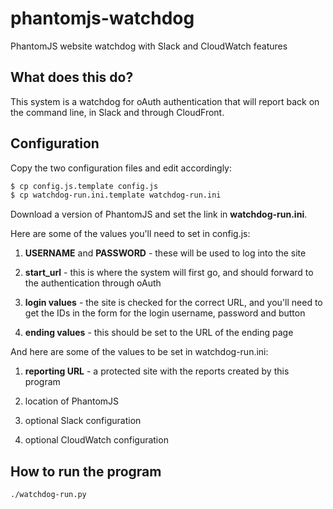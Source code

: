 # phantomjs-watchdog
PhantomJS website watchdog with Slack and CloudWatch features

## What does this do?
This system is a watchdog for oAuth authentication that will report
back on the command line, in Slack and through CloudFront.

## Configuration
Copy the two configuration files and edit accordingly:

```bash
$ cp config.js.template config.js
$ cp watchdog-run.ini.template watchdog-run.ini
```

Download a version of PhantomJS and set the link in **watchdog-run.ini**.

Here are some of the values you'll need to set in config.js:

1. **USERNAME** and **PASSWORD** - these will be used to log into the site

2. **start_url** - this is where the system will first go, and should
forward to the authentication through oAuth

3. **login values** - the site is checked for the correct URL, and you'll
need to get the IDs in the form for the login username, password and
button

4. **ending values** - this should be set to the URL of the ending page

And here are some of the values to be set in watchdog-run.ini:

1. **reporting URL** - a protected site with the reports created by this
program

2. location of PhantomJS

3. optional Slack configuration

4. optional CloudWatch configuration

## How to run the program
```./watchdog-run.py```